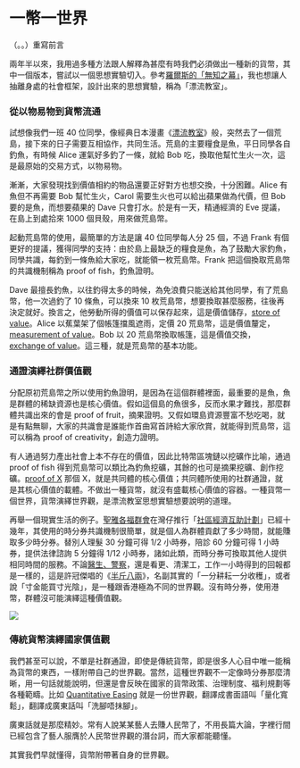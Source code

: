 # 一幣一世界

（。。）重寫前言

兩年半以來，我用過多種方法跟人解釋為甚麼有時我們必須做出一種新的貨幣，其中一個版本，嘗試以一個思想實驗切入。參考[羅爾斯的「無知之幕」](https://www.thenewslens.com/article/80860)，我也想讓人抽離身處的社會框架，設計出來的思想實驗，稱為「漂流教室」。

### **從以物易物到貨幣流通**

試想像我們一班 40 位同學，像經典日本漫畫《[漂流教室](https://en.wikipedia.org/wiki/The_Drifting_Classroom)》般，突然去了一個荒島，接下來的日子需要互相協作，共同生活。荒島的主要糧食是魚，平日同學各自釣魚，有時候 Alice 運氣好多釣了一條，就給 Bob 吃，換取他幫忙生火一次，這是最原始的交易方式，以物易物。

漸漸，大家發現找到價值相約的物品還要正好對方也想交換，十分困難。Alice 有魚但不再需要 Bob 幫忙生火，Carol 需要生火也可以給出蘋果做為代價，但 Bob 要的是魚，而想要蘋果的 Dave 只會打水。於是有一天，精通經濟的 Eve 提議，在島上到處拾來 1000 個貝殼，用來做荒島幣。

起動荒島幣的使用，最簡單的方法是讓 40 位同學每人分 25 個，不過 Frank 有個更好的提議，獲得同學的支持：由於島上最缺乏的糧食是魚，為了鼓勵大家釣魚，同學共識，每釣到一條魚給大家吃，就能領一枚荒島幣。Frank 把這個換取荒島幣的共識機制稱為 proof of fish，釣魚證明。

Dave 最擅長釣魚，以往釣得太多的時候，為免浪費只能送給其他同學，有了荒島幣，他一次過釣了 10 條魚，可以換來 10 枚荒島幣，想要換取甚麼服務，往後再決定就好。換言之，他勞動所得的價值可以保存起來，這是價值儲存，[store of value](https://en.wikipedia.org/wiki/Store_of_value)。Alice 以蕉葉架了個帳篷擋風遮雨，定價 20 荒島幣，這是價值釐定，[measurement of value](https://www.higherrockeducation.org/glossary-of-terms/measure-of-value)。Bob 以 20 荒島幣換取帳篷，這是價值交換，[exchange of value](https://en.wikipedia.org/wiki/Exchange_value)。這三種，就是荒島幣的基本功能。

### 通證演繹社群價值觀

分配原初荒島幣之所以使用釣魚證明，是因為在這個群體裡面，最重要的是魚，魚是群體的稀缺資源也是核心價值。假如這個島的魚很多，反而水果才難找，那麼群體共識出來的會是 proof of fruit，摘果證明。又假如環島資源豐富不愁吃喝，就是有點無聊，大家的共識會是誰能作首曲寫首詩給大家欣賞，就能得到荒島幣，這可以稱為 proof of creativity，創造力證明。

有人通過努力產出社會上本不存在的價值，因此比特幣區塊鏈以挖礦作比喻，通過 proof of fish 得到荒島幣可以類比為釣魚挖礦，其餘的也可是摘果挖礦、創作挖礦。[proof of X](https://en.wikipedia.org/wiki/Proof_of_work) 那個 X，就是共同體的核心價值；共同體所使用的社群通證，就是其核心價值的載體。不做出一種貨幣，就沒有盛載核心價值的容器。一種貨幣一個世界，貨幣演繹世界觀，是漂流教室思想實驗想要說明的道理。

再舉一個現實生活的例子。[聖雅各福群會](https://www.sjs.org.hk/tc/front/front.php)在灣仔推行「[社區經濟互助計劃](https://come.sjs.org.hk/)」已經十幾年，其使用的時分券共識機制很簡單，就是個人為群體貢獻了多少時間，就能賺取多少時分券。替別人理髮 30 分鐘可得 1/2 小時券，陪診 60 分鐘可得 1 小時券，提供法律諮詢 5 分鐘得 1/12 小時券，諸如此類，而時分券可換取其他人提供相同時間的服務。不論[醫生、警察](https://www.thestandnews.com/politics/%E8%AD%A6%E9%9A%8A-10-%E5%84%84%E5%85%83-ot-%E9%99%B3%E6%B2%9B%E7%84%B6%E5%88%86%E4%BA%AB%E8%88%8A%E6%96%87%E5%9B%9E%E6%87%89-%E9%86%AB%E7%94%9F%E7%84%A1%E5%8A%A0%E7%8F%AD%E6%B4%A5%E8%B2%BC/)，還是看更、清潔工，工作一小時得到的回報都是一樣的，這是許冠傑唱的《[半斤八兩](https://www.youtube.com/watch?v=uzk7QJtHxec)》，名副其實的「一分耕耘一分收穫」，或者說「寸金能買寸光陰」，是一種跟香港極為不同的世界觀。沒有時分券，使用港幣，群體沒可能演繹這種價值觀。

![](https://assets.matters.news/embed/97c0688a-e6c4-4f81-b321-9832284abae7.jpeg)

### 傳統貨幣演繹國家價值觀

我們甚至可以說，不單是社群通證，即使是傳統貨幣，即是很多人心目中唯一能稱為貨幣的東西，一樣附帶自己的世界觀。當然，這種世界觀不一定像時分券那麼清晰，用一句話就能說明，但還是會反映在國家的貨幣政策、治理制度、福利規劃等各種範疇。比如 [Quantitative Easing](https://en.wikipedia.org/wiki/Quantitative_easing) 就是一份世界觀，翻譯成書面語叫「量化寬鬆」，翻譯成廣東話叫「洗腳唔抹腳」。

廣東話就是那麼精妙。常有人說某某藝人去賺人民幣了，不用長篇大論，字裡行間已經包含了藝人服膺於人民幣世界觀的潛台詞，而大家都能聽懂。

其實我們早就懂得，貨幣附帶著自身的世界觀。

